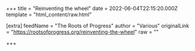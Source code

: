 
+++
title = "Reinventing the wheel"
date = 2022-06-04T22:15:20.000Z
template = "html_content/raw.html"

[extra]
feedName = "The Roots of Progress"
author = "Various"
originalLink = "https://rootsofprogress.org/reinventing-the-wheel"
raw = ""

+++

